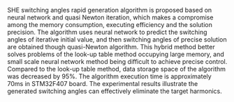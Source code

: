 SHE switching angles rapid generation algorithm is proposed based on neural network and quasi Newton iteration, which makes a compromise among the memory consumption, executing efficiency and the solution precision. The algorithm uses neural network to predict the switching angles of iterative initial value, and then switching angles of precise solution are obtained though quasi-Newton algorithm. This hybrid method better solves problems of the look-up table method occupying large memory, and small scale neural network method being difficult to achieve precise control. Compared to the look-up table method, data storage space of the algorithm was decreased by 95%. The algorithm execution time is approximately 70ms in STM32F407 board. The experimental results illustrate the generated switching angles can effectively eliminate the target harmonics.